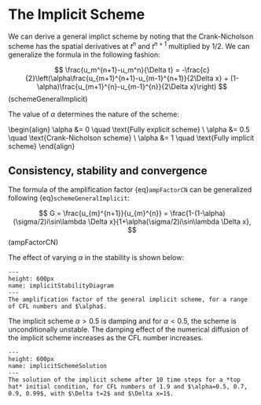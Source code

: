 # The Implicit Scheme

We can derive a general implict scheme by noting that the Crank-Nicholson scheme has the spatial derivatives at $t^n$ and $t^{n+1}$ multiplied by $1/2$. We can generalize the formula in the following fashion:

$$
  \frac{u_m^{n+1}-u_m^n}{\Delta t} = -\frac{c}{2}\left(\alpha\frac{u_{m+1}^{n+1}-u_{m-1}^{n+1}}{2\Delta x} + (1-\alpha)\frac{u_{m+1}^{n}-u_{m-1}^{n}}{2\Delta x}\right)
$$ (schemeGeneralImplicit)

The value of $\alpha$ determines the nature of the scheme:

\begin{align}
    \alpha &= 0 \quad \text{Fully explicit scheme} \\
    \alpha &= 0.5 \quad \text{Crank-Nicholson scheme} \\
    \alpha &= 1 \quad \text{Fully implicit scheme}
\end{align}

## Consistency, stability and convergence

The formula of the amplification factor {eq}`ampFactorCN` can be generalized following {eq}`schemeGeneralImplicit`:

$$
   G = \frac{u_{m}^{n+1}}{u_{m}^{n}} = \frac{1-(1-\alpha)(\sigma/2)i\sin\lambda \Delta x}{1+\alpha(\sigma/2)i\sin\lambda \Delta x},
$$(ampFactorCN)

The effect of varying $\alpha$ in the stability is shown below:

```{figure} ../Implicit_Stability_Diagram.png
---
height: 600px
name: implicitStabilityDiagram
---
The amplification factor of the general implicit scheme, for a range of CFL numbers and $\alpha$.
```
The implicit scheme $\alpha > 0.5$ is damping and for $\alpha < 0.5$, the scheme is unconditionally unstable. The damping effect of the numerical diffusion of the implicit scheme increases as the CFL number increases.

```{figure} ../ImplicitScheme_Solution.png
---
height: 600px
name: implicitSchemeSolution
---
The solution of the implicit scheme after 10 time steps for a *top hat* initial condition, for CFL numbers of 1.9 and $\alpha=0.5, 0.7, 0.9, 0.99$, with $\Delta t=2$ and $\Delta x=1$.
```



